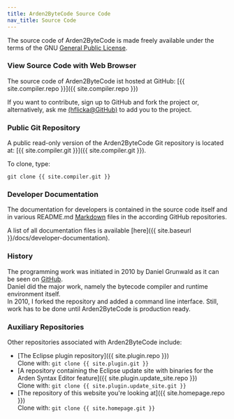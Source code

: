 ```yaml
---
title: Arden2ByteCode Source Code
nav_title: Source Code
---
```


The source code of Arden2ByteCode is made freely available under the terms of the GNU [General Public License](http://www.gnu.org/copyleft/gpl.html).

### View Source Code with Web Browser

The source code of Arden2ByteCode ist hosted at GitHub: [{{ site.compiler.repo }}]({{ site.compiler.repo }})

If you want to contribute, sign up to GitHub and fork the project or, alternatively, ask me [(hflicka@GitHub)](https://github.com/hflicka) to add you to the project.

### Public Git Repository

A public read-only version of the Arden2ByteCode Git repository is located at: [{{ site.compiler.git }}]({{ site.compiler.git }}).

To clone, type:

`git clone {{ site.compiler.git }}`

### Developer Documentation

The documentation for developers is contained in the source code itself and in various README.md [Markdown](https://en.wikipedia.org/wiki/Markdown) files in the according GitHub repositories.

A list of all documentation files is available [here]({{ site.baseurl }}/docs/developer-documentation).

### History

The programming work was initiated in 2010 by Daniel Grunwald as it can be seen on [GitHub](https://github.com/dgrunwald/arden2bytecode).  
Daniel did the major work, namely the bytecode compiler and runtime environment itself.  
In 2010, I forked the repository and added a command line interface. Still, work has to be done until Arden2ByteCode is production ready.

### Auxiliary Repositories

Other repositories associated with Arden2ByteCode include:

*   [The Eclipse plugin repository]({{ site.plugin.repo }})  
    Clone with: `git clone {{ site.plugin.git }}`
*   [A repository containing the Eclipse update site with binaries for the Arden Syntax Editor feature]({{ site.plugin.update_site.repo }})  
    Clone with: `git clone {{ site.plugin.update_site.git }}`
*   [The repository of this website you're looking at]({{ site.homepage.repo }})  
    Clone with: `git clone {{ site.homepage.git }}`
